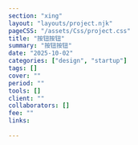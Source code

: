 ```yaml
---
section: "xing"
layout: "layouts/project.njk"
pageCSS: "/assets/Css/project.css"
title: "按钮按钮"
summary: "按钮按钮"
date: "2025-10-02"
categories: ["design", "startup"]
tags: []
cover: ""
period: ""
tools: []
client: ""
collaborators: []
fee: ""
links:
  
---
```

